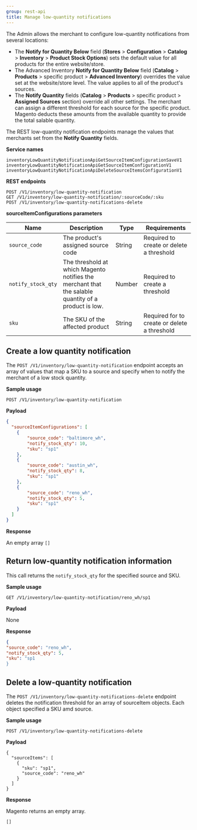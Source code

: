 ```yaml
---
group: rest-api
title: Manage low-quantity notifications
---
```


The Admin allows the merchant to configure low-quantity notifications from several locations:

* The **Notify for Quantity Below** field (**Stores** > **Configuration** > **Catalog** > **Inventory** > **Product Stock Options**) sets the default value for all products for the entire website/store.
* The Advanced Inventory **Notify for Quantity Below** field (**Catalog** > **Products** > specific product > **Advanced Inventory**) overrides the value set at the website/store level. The value applies to all of the product's sources. 
* The **Notify Quantity** fields (**Catalog** > **Products** > specific product > **Assigned Sources** section) override all other settings. The merchant can assign a different threshold for each source for the specific product. Magento deducts these amounts from the available quantity to provide the total salable quantity.

The REST low-quantity notification endpoints manage the values that merchants set from the **Notify Quantity** fields. 

**Service names**

```
inventoryLowQuantityNotificationApiGetSourceItemConfigurationSaveV1
inventoryLowQuantityNotificationApiGetSourceItemConfigurationV1
inventoryLowQuantityNotificationApiDeleteSourceItemsConfigurationV1
```

**REST endpoints**

```
POST /V1/inventory/low-quantity-notification
GET /V1/inventory/low-quantity-notification/:sourceCode/:sku
POST /V1/inventory/low-quantity-notifications-delete
```

**sourceItemConfigurations parameters**

Name | Description | Type | Requirements
--- | --- | --- | ---
`source_code` | The product's assigned source code  | String | Required to create or delete a threshold
`notify_stock_qty` | The threshold at which Magento notifies the merchant that the salable quantity of a product is low. | Number | Required to create a threshold
`sku` | The SKU of the affected product   | String | Required for to create or delete a threshold


## Create a low quantity notification

The `POST /V1/inventory/low-quantity-notification` endpoint accepts an array of values that map a SKU to a source and specify when to notify the merchant of a low stock quantity. 

**Sample usage**

`POST /V1/inventory/low-quantity-notification`

**Payload**

``` json
{
  "sourceItemConfigurations": [
    {
    	"source_code": "baltimore_wh",
    	"notify_stock_qty": 10,
    	"sku": "sp1"
    },
    {
    	"source_code": "austin_wh",
    	"notify_stock_qty": 8,
    	"sku": "sp1"
    },
    {
    	"source_code": "reno_wh",
    	"notify_stock_qty": 5,
    	"sku": "sp1"
    }
  ]
}
```

**Response**

An empty array `[]`


## Return low-quantity notification information

This call returns the `notify_stock_qty` for the specified source and SKU.

**Sample usage**

`GET /V1/inventory/low-quantity-notification/reno_wh/sp1`

**Payload**

None

**Response**

``` json
{
"source_code": "reno_wh",
"notify_stock_qty": 5,
"sku": "sp1
}
```

## Delete a low-quantity notification

The `POST /V1/inventory/low-quantity-notifications-delete` endpoint deletes the notification threshold for an array of sourceItem objects. Each object specified a SKU amd source. 


**Sample usage**

`POST /V1/inventory/low-quantity-notifications-delete`

**Payload**

```
{
  "sourceItems": [
    {
      "sku": "sp1",
      "source_code": "reno_wh"
    }
  ]
}
```

**Response**

Magento returns an empty array.

`[]`